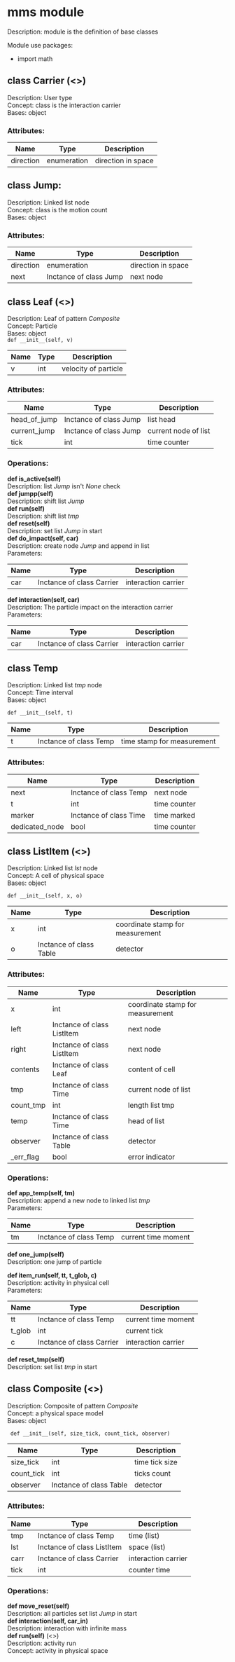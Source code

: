 # mms module
Description: module is the definition of base classes
  
Module use packages:
- import math
  
  
## class Carrier  (<<Ontological Atom>>)  
Description: User type  
Concept: class is the interaction carrier  
Bases: object    
### Attributes:  
  
Name | Type | Description  
---- | ---- | ----------- 
direction | enumeration | direction in space


## class Jump:
Description: Linked list node  
Concept: class is the motion count  
Bases: object    
### Attributes:  
  
Name | Type | Description  
---- | ---- | ----------- 
direction | enumeration | direction in space
next | Inctance of class Jump | next node
  
## class Leaf  (<<Ontological Atom>>)  
Description: Leaf of pattern *Composite*  
Concept: Particle  
Bases: object    
`def __init__(self, v)`
  
Name | Type | Description  
---- | ---- | ----------- 
v | int | velocity of particle

### Attributes:  
  
Name | Type | Description  
---- | ---- | ----------- 
head_of_jump | Inctance of class Jump | list head
current_jump | Inctance of class Jump | current node of list
tick | int | time counter  
  
### Operations:  

**def is_active(self)**  
Description: list *Jump* isn't *None* check  
**def jumpp(self)**  
Description: shift list *Jump*  
**def run(self)**  
Description: shift list *tmp*  
**def reset(self)**  
Description: set list *Jump* in start   
**def do_impact(self, car)**  
Description: create node *Jump* and append in list   
Parameters:  
   
Name | Type | Description   
---- | ---- | -----------  
car | Inctance of class Carrier | interaction carrier   
  
**def interaction(self, car)**  
Description: The particle impact on the interaction carrier   
Parameters:  
  
Name | Type | Description  
---- | ---- | ----------- 
car | Inctance of class Carrier | interaction carrier   
   

## class Temp  
Description: Linked list *tmp* node  
Concept: Time interval   
Bases: object    
   
`def __init__(self, t)` 
  
Name | Type | Description  
---- | ---- | -----------  
t | Inctance of class Temp | time stamp for measurement  
  
### Attributes:  
  
Name | Type | Description  
---- | ---- | ----------- 
next | Inctance of class Temp | next node  
t | int | time counter  
marker  | Inctance of class Time | time marked  
dedicated_node | bool | time counter  

## class ListItem (<<Ontological Space>>)  
Description: Linked list *lst* node  
Concept: A cell of physical space  
Bases: object    

`def __init__(self, x, o)`  
  
Name | Type | Description  
---- | ---- | ----------- 
x | int | coordinate stamp for measurement
o | Inctance of class Table | detector  
  
### Attributes:  
  
Name | Type | Description  
---- | ---- | ----------- 
x | int | coordinate stamp for measurement
left | Inctance of class ListItem | next node
right| Inctance of class ListItem | next node
contents| Inctance of class Leaf | content of cell
tmp| Inctance of class Time | current node of list 
count_tmp| int | length list tmp
temp | Inctance of class Time | head of list  
observer | Inctance of class Table | detector  
_err_flag | bool | error indicator  

### Operations:    
**def app_temp(self, tm)**  
Description: append a new node to linked list *tmp*  
Parameters:  
  
Name | Type | Description  
---- | ---- | -----------  
tm | Inctance of class Temp | current time moment  
  
**def one_jump(self)**  
Description: one jump of particle   
  
**def item_run(self, tt, t_glob, c)**  
Description: activity in physical cell  
Parameters:  
  
Name | Type | Description  
---- | ---- | ----------- 
tt | Inctance of class Temp | current time moment  
t_glob| int | current tick   
c | Inctance of class Carrier | interaction carrier   
  
**def reset_tmp(self)**  
Description: set list *tmp* in start   
    
    
## class Composite  (<<Ontological Category>>)
Description: Composite of pattern *Composite*  
Concept: a physical space model  
Bases: object    

` def __init__(self, size_tick, count_tick, observer)`  
  
Name | Type | Description  
---- | ---- | ----------- 
size_tick | int | time tick size  
count_tick | int | ticks count   
observer | Inctance of class Table | detector   
  
### Attributes:  
  
Name | Type | Description  
---- | ---- | ----------- 
tmp | Inctance of class Temp | time (list)  
lst | Inctance of class ListItem | space (list)   
carr | Inctance of class Carrier | interaction carrier  
tick | int | counter time  

### Operations:    
**def move_reset(self)**  
Description: all particles set list *Jump* in start   
**def interaction(self, car_in)**  
Description: interaction with  infinite mass  
**def run(self)**  (<<Exist>>)  
Description: activity run  
Concept: activity in physical space  


